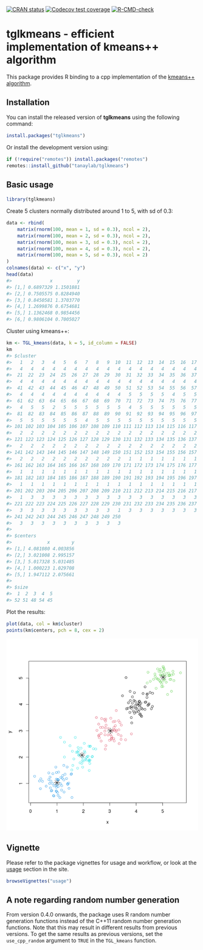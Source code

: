 
<!-- badges: start -->

[![CRAN
status](https://www.r-pkg.org/badges/version/tglkmeans)](https://CRAN.R-project.org/package=tglkmeans)
[![Codecov test
coverage](https://codecov.io/gh/tanaylab/tglkmeans/branch/master/graph/badge.svg)](https://app.codecov.io/gh/tanaylab/tglkmeans?branch=master)
[![R-CMD-check](https://github.com/tanaylab/tglkmeans/actions/workflows/R-CMD-check.yaml/badge.svg)](https://github.com/tanaylab/tglkmeans/actions/workflows/R-CMD-check.yaml)
<!-- badges: end -->

# tglkmeans - efficient implementation of kmeans++ algorithm

This package provides R binding to a cpp implementation of the [kmeans++
algorithm](https://en.wikipedia.org/wiki/K-means%2B%2B).

## Installation

You can install the released version of **tglkmeans** using the
following command:

``` r
install.packages("tglkmeans")
```

Or install the development version using:

``` r
if (!require("remotes")) install.packages("remotes")
remotes::install_github("tanaylab/tglkmeans")
```

## Basic usage

``` r
library(tglkmeans)
```

Create 5 clusters normally distributed around 1 to 5, with sd of 0.3:

``` r
data <- rbind(
    matrix(rnorm(100, mean = 1, sd = 0.3), ncol = 2),
    matrix(rnorm(100, mean = 2, sd = 0.3), ncol = 2),
    matrix(rnorm(100, mean = 3, sd = 0.3), ncol = 2),
    matrix(rnorm(100, mean = 4, sd = 0.3), ncol = 2),
    matrix(rnorm(100, mean = 5, sd = 0.3), ncol = 2)
)
colnames(data) <- c("x", "y")
head(data)
#>              x         y
#> [1,] 0.6897329 1.1501881
#> [2,] 0.7505575 0.8284940
#> [3,] 0.8450581 1.3703770
#> [4,] 1.2699876 0.6754681
#> [5,] 1.1362468 0.9854456
#> [6,] 0.9806104 0.7005027
```

Cluster using kmeans++:

``` r
km <- TGL_kmeans(data, k = 5, id_column = FALSE)
km
#> $cluster
#>   1   2   3   4   5   6   7   8   9  10  11  12  13  14  15  16  17  18  19  20 
#>   4   4   4   4   4   4   4   4   4   4   4   4   4   4   4   4   4   4   4   4 
#>  21  22  23  24  25  26  27  28  29  30  31  32  33  34  35  36  37  38  39  40 
#>   4   4   4   4   4   4   4   4   4   4   4   4   4   4   4   4   4   4   4   4 
#>  41  42  43  44  45  46  47  48  49  50  51  52  53  54  55  56  57  58  59  60 
#>   4   4   4   4   4   4   4   4   4   4   5   5   5   5   4   5   5   5   5   5 
#>  61  62  63  64  65  66  67  68  69  70  71  72  73  74  75  76  77  78  79  80 
#>   4   5   5   2   5   5   5   5   5   5   4   5   5   5   5   5   5   5   5   5 
#>  81  82  83  84  85  86  87  88  89  90  91  92  93  94  95  96  97  98  99 100 
#>   5   5   5   5   5   5   4   5   5   5   5   5   5   5   5   5   5   5   5   5 
#> 101 102 103 104 105 106 107 108 109 110 111 112 113 114 115 116 117 118 119 120 
#>   2   2   2   2   2   2   2   2   2   2   2   2   2   2   2   2   2   2   2   2 
#> 121 122 123 124 125 126 127 128 129 130 131 132 133 134 135 136 137 138 139 140 
#>   2   2   2   2   2   2   2   2   2   2   2   2   2   2   2   2   2   2   2   2 
#> 141 142 143 144 145 146 147 148 149 150 151 152 153 154 155 156 157 158 159 160 
#>   2   2   2   2   2   2   2   2   2   2   1   1   1   1   1   1   1   1   1   1 
#> 161 162 163 164 165 166 167 168 169 170 171 172 173 174 175 176 177 178 179 180 
#>   1   1   1   1   1   1   1   1   1   1   1   1   1   1   1   1   1   1   1   1 
#> 181 182 183 184 185 186 187 188 189 190 191 192 193 194 195 196 197 198 199 200 
#>   1   1   1   1   1   1   1   1   1   1   1   1   1   1   1   1   1   1   1   1 
#> 201 202 203 204 205 206 207 208 209 210 211 212 213 214 215 216 217 218 219 220 
#>   1   3   3   3   3   3   3   3   3   3   3   3   3   3   3   3   3   3   3   3 
#> 221 222 223 224 225 226 227 228 229 230 231 232 233 234 235 236 237 238 239 240 
#>   3   3   3   3   3   3   3   3   3   1   3   3   3   3   3   3   3   3   3   3 
#> 241 242 243 244 245 246 247 248 249 250 
#>   3   3   3   3   3   3   3   3   3   3 
#> 
#> $centers
#>             x        y
#> [1,] 4.081080 4.003856
#> [2,] 3.021008 2.995157
#> [3,] 5.017328 5.031485
#> [4,] 1.000223 1.029708
#> [5,] 1.947112 2.075661
#> 
#> $size
#>  1  2  3  4  5 
#> 52 51 48 54 45
```

Plot the results:

``` r
plot(data, col = km$cluster)
points(km$centers, pch = 8, cex = 2)
```

![](README-clustering-1.png)<!-- -->

## Vignette

Please refer to the package vignettes for usage and workflow, or look at
the [usage](https://tanaylab.github.io/tglkmeans/articles/usage.html)
section in the site.

``` r
browseVignettes("usage")
```

## A note regarding random number generation

From version 0.4.0 onwards, the package uses R random number generation
functions instead of the C++11 random number generation functions. Note
that this may result in different results from previous versions. To get
the same results as previous versions, set the `use_cpp_random` argument
to `TRUE` in the `TGL_kmeans` function.
